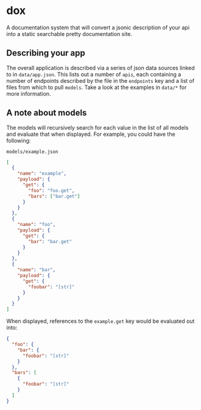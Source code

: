 dox
===

A documentation system that will convert a jsonic description of your api into a static searchable pretty documentation site.

Describing your app
-------------------

The overall application is described via a series of json data sources linked to in `data/app.json`.  This lists out a number of `apis`, each containing a number of endpoints described by the file in the `endpoints` key and a list of files from which to pull `models`.  Take a look at the examples in `data/*` for more information.

A note about models
-------------------

The models will recursively search for each value in the list of all models and evaluate that when displayed.  For example, you could have the following:

`models/example.json`

```json
[
  {
    "name": "example",
    "payload": {
      "get": {
        "foo": "foo.get",
        "bars": ["bar.get"]
      }
    }
  },
  {
    "name": "foo",
    "payload": {
      "get": {
        "bar": "bar.get"
      }
    }
  },
  {
    "name": "bar",
    "payload": {
      "get": {
        "foobar": "[str]"
      }
    }
  }
]
```

When displayed, references to the `example.get` key would be evaluated out into:

```json
{
  "foo": {
    "bar": {
      "foobar": "[str]"
    }
  },
  "bars": [
    {
      "foobar": "[str]"
    }
  ]
}
```
